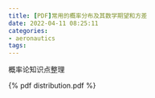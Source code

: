 ```yaml
---
title: [PDF]常用的概率分布及其数学期望和方差
date: 2022-04-11 08:25:11
categories:
- aeronautics
tags:
---
```


概率论知识点整理

<!--more-->

{% pdf distribution.pdf %}